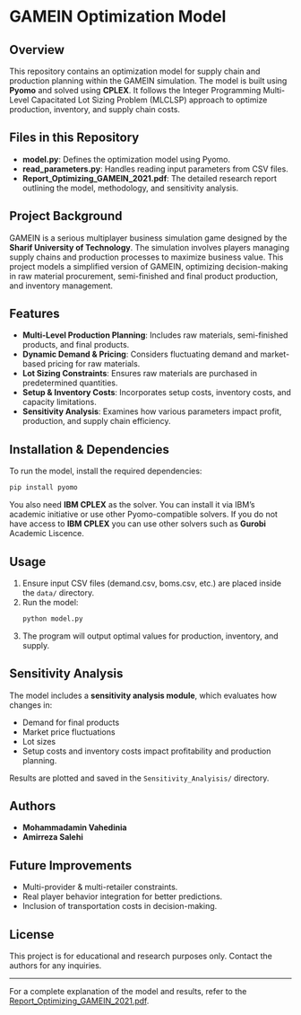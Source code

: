 # GAMEIN Optimization Model

## Overview
This repository contains an optimization model for supply chain and production planning within the GAMEIN simulation. The model is built using **Pyomo** and solved using **CPLEX**. It follows the Integer Programming Multi-Level Capacitated Lot Sizing Problem (MLCLSP) approach to optimize production, inventory, and supply chain costs.

## Files in this Repository
- **model.py**: Defines the optimization model using Pyomo.
- **read_parameters.py**: Handles reading input parameters from CSV files.
- **Report_Optimizing_GAMEIN_2021.pdf**: The detailed research report outlining the model, methodology, and sensitivity analysis.

## Project Background
GAMEIN is a serious multiplayer business simulation game designed by the **Sharif University of Technology**. The simulation involves players managing supply chains and production processes to maximize business value. This project models a simplified version of GAMEIN, optimizing decision-making in raw material procurement, semi-finished and final product production, and inventory management.

## Features
- **Multi-Level Production Planning**: Includes raw materials, semi-finished products, and final products.
- **Dynamic Demand & Pricing**: Considers fluctuating demand and market-based pricing for raw materials.
- **Lot Sizing Constraints**: Ensures raw materials are purchased in predetermined quantities.
- **Setup & Inventory Costs**: Incorporates setup costs, inventory costs, and capacity limitations.
- **Sensitivity Analysis**: Examines how various parameters impact profit, production, and supply chain efficiency.

## Installation & Dependencies
To run the model, install the required dependencies:
```sh
pip install pyomo
```
You also need **IBM CPLEX** as the solver. You can install it via IBM’s academic initiative or use other Pyomo-compatible solvers.
If you do not have access to **IBM CPLEX** you can use other solvers such as **Gurobi** Academic Liscence.

## Usage
1. Ensure input CSV files (demand.csv, boms.csv, etc.) are placed inside the `data/` directory.
2. Run the model:
   ```sh
   python model.py
   ```
3. The program will output optimal values for production, inventory, and supply.

## Sensitivity Analysis
The model includes a **sensitivity analysis module**, which evaluates how changes in:
- Demand for final products
- Market price fluctuations
- Lot sizes
- Setup costs and inventory costs
impact profitability and production planning.

Results are plotted and saved in the `Sensitivity_Analyisis/` directory.

## Authors
- **Mohammadamin Vahedinia**
- **Amirreza Salehi**

## Future Improvements
- Multi-provider & multi-retailer constraints.
- Real player behavior integration for better predictions.
- Inclusion of transportation costs in decision-making.

## License
This project is for educational and research purposes only. Contact the authors for any inquiries.

---
For a complete explanation of the model and results, refer to the [Report_Optimizing_GAMEIN_2021.pdf](./Report_Optimizing_GAMEIN_2021.pdf).

